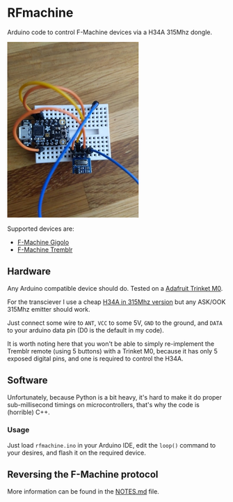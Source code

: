 # RFmachine
Arduino code to control F-Machine devices via a H34A 315Mhz dongle.

![breadboard](docs/pics/h34a.jpg)

Supported devices are:

 * [F-Machine Gigolo](https://f-machine.com/index.php/gigolo-detail)
 * [F-Machine Tremblr](https://f-machine.com/index.php/tremblr-detail)

## Hardware

Any Arduino compatible device should do. Tested on a [Adafruit Trinket M0](https://www.adafruit.com/product/3500).

For the transciever I use a cheap [H34A in 315Mhz version](https://de.aliexpress.com/item/4000511964218.html) but any ASK/OOK 315Mhz emitter should work.

Just connect some wire to `ANT`, `VCC` to some 5V, `GND` to the ground, and `DATA` to your arduino data pin (D0 is the default in my code).

It is worth noting here that you won't be able to simply re-implement the Tremblr remote (using 5 buttons) with a Trinket M0, because it has only 5 exposed digital pins, and one is required to control the H34A.

## Software

Unfortunately, because Python is a bit heavy, it's hard to make it do proper sub-millisecond timings on microcontrollers, that's why the code is (horrible) C++.

### Usage

Just load `rfmachine.ino` in your Arduino IDE, edit the `loop()` command to your desires, and flash it on the required device.


## Reversing the F-Machine protocol

More information can be found in the [NOTES.md](NOTES.md) file.
